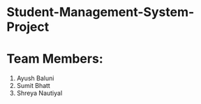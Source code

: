# Student-Management-System-Project
# Team Members:
1. Ayush Baluni 
2. Sumit Bhatt
3. Shreya Nautiyal

